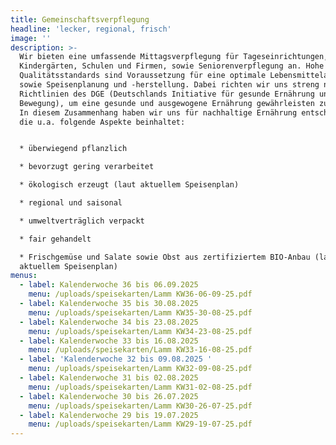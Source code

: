 ```yaml
---
title: Gemeinschaftsverpflegung
headline: 'lecker, regional, frisch'
image: ''
description: >-
  Wir bieten eine umfassende Mittagsverpflegung für Tageseinrichtungen,
  Kindergärten, Schulen und Firmen, sowie Seniorenverpflegung an. Hohe
  Qualitätsstandards sind Voraussetzung für eine optimale Lebensmittelauswahl
  sowie Speisenplanung und -herstellung. Dabei richten wir uns streng nach den
  Richtlinien des DGE (Deutschlands Initiative für gesunde Ernährung und mehr
  Bewegung), um eine gesunde und ausgewogene Ernährung gewährleisten zu können.
  In diesem Zusammenhang haben wir uns für nachhaltige Ernährung entschieden,
  die u.a. folgende Aspekte beinhaltet:


  * überwiegend pflanzlich

  * bevorzugt gering verarbeitet

  * ökologisch erzeugt (laut aktuellem Speisenplan)

  * regional und saisonal

  * umweltverträglich verpackt

  * fair gehandelt

  * Frischgemüse und Salate sowie Obst aus zertifiziertem BIO-Anbau (laut
  aktuellem Speisenplan)
menus:
  - label: Kalenderwoche 36 bis 06.09.2025
    menu: /uploads/speisekarten/Lamm KW36-06-09-25.pdf
  - label: Kalenderwoche 35 bis 30.08.2025
    menu: /uploads/speisekarten/Lamm KW35-30-08-25.pdf
  - label: Kalenderwoche 34 bis 23.08.2025
    menu: /uploads/speisekarten/Lamm KW34-23-08-25.pdf
  - label: Kalenderwoche 33 bis 16.08.2025
    menu: /uploads/speisekarten/Lamm KW33-16-08-25.pdf
  - label: 'Kalenderwoche 32 bis 09.08.2025 '
    menu: /uploads/speisekarten/Lamm KW32-09-08-25.pdf
  - label: Kalenderwoche 31 bis 02.08.2025
    menu: /uploads/speisekarten/Lamm KW31-02-08-25.pdf
  - label: Kalenderwoche 30 bis 26.07.2025
    menu: /uploads/speisekarten/Lamm KW30-26-07-25.pdf
  - label: Kalenderwoche 29 bis 19.07.2025
    menu: /uploads/speisekarten/Lamm KW29-19-07-25.pdf
---
```


